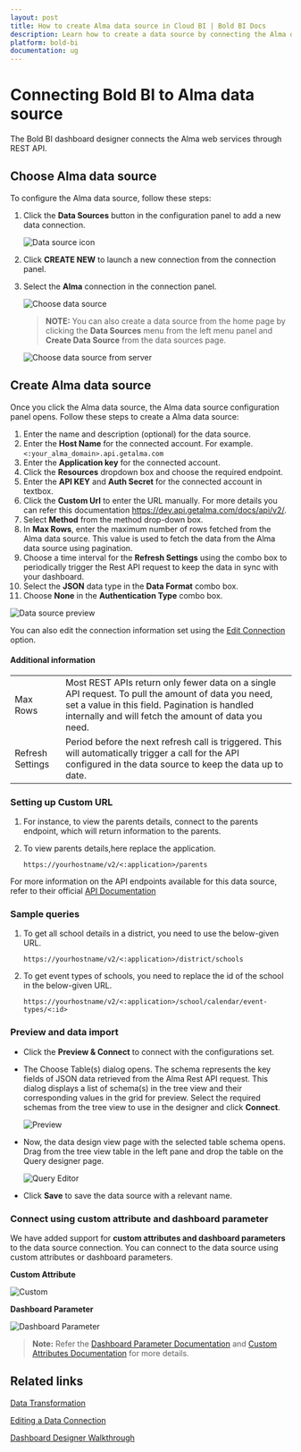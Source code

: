 ```yaml
---
layout: post
title: How to create Alma data source in Cloud BI | Bold BI Docs
description: Learn how to create a data source by connecting the Alma data through its REST API endpoint in Dashboard Designer with the Bold BI Cloud application.
platform: bold-bi
documentation: ug
---
```


# Connecting Bold BI to Alma data source
The Bold BI dashboard designer connects the Alma web services through REST API.

## Choose Alma data source

To configure the Alma data source, follow these steps:
1. Click the **Data Sources** button in the configuration panel to add a new data connection.

   ![Data source icon](/static/assets/working-with-datasource/data-connectors/images/common/DataSourcesIcon.png)
   
2. Click **CREATE NEW** to launch a new connection from the connection panel.
3. Select the **Alma** connection in the connection panel.

   ![Choose data source](/static/assets/working-with-datasource/data-connectors/images/Alma/Almapng.png)

   > **NOTE:** You can also create a data source from the home page by clicking the **Data Sources** menu from the left menu panel and **Create Data Source** from the data sources page.

   ![Choose data source from server](/static/assets/working-with-datasource/data-connectors/images/Alma/AlmaDS_server.png)

## Create Alma data source
Once you click the Alma data source, the Alma data source configuration panel opens. Follow these steps to create a Alma data source:
1.  Enter the name and description (optional) for the data source.
2.  Enter the **Host Name** for the connected account. For example. `<:your_alma_domain>.api.getalma.com`
3.  Enter the **Application key** for the connected account.
4.  Click the **Resources** dropdown box and choose the required endpoint.
5.  Enter the **API KEY** and **Auth Secret** for the connected account in textbox.
6.  Click the **Custom Url** to enter the URL manually. For more details you  can refer this documentation https://dev.api.getalma.com/docs/api/v2/.
7.  Select **Method** from the method drop-down box.
8.  In **Max Rows**, enter the maximum number of rows fetched from the Alma data source. This value is used to fetch the data from the Alma data source using pagination.
9.  Choose a time interval for the **Refresh Settings** using the combo box to periodically trigger the Rest API request to keep the data in sync with your dashboard.
10. Select the **JSON** data type in the **Data Format** combo box.
11. Choose **None** in the **Authentication Type** combo box.  

 ![Data source preview](/static/assets/working-with-datasource/data-connectors/images/Alma/AlmaDS.png)  

You can also edit the connection information set using the  [Edit Connection](/working-with-data-sources/editing-a-data-connection/) option.

#### Additional information
<table width="600">
<tr>
<td>
Max Rows
</td>
<td>
Most REST APIs return only fewer data on a single API request. To pull the amount of data you need, set a value in this field.  
Pagination is handled internally and will fetch the amount of data you need.
</td>
</tr>
<tr>
<td>
Refresh Settings
</td>
<td>
Period before the next refresh call is triggered. This will automatically trigger a call for the API configured in the data source to keep the data up to date.
</td>
</tr>
</table>

### Setting up Custom URL
1. For instance, to view the parents details, connect to the parents endpoint, which will return information to the parents.  
2. To view parents details,here replace the application. 

   `https://yourhostname/v2/<:application>/parents`

For more information on the API endpoints available for this data source, refer to their official [API Documentation](https://dev.api.getalma.com/docs/api/v2/)
   

### Sample queries

1. To get all school details in a district, you need to use the below-given URL.

   `https://yourhostname/v2/<:application>/district/schools`

2. To get event types of schools, you need to replace the id of the school in the below-given URL.

   `https://yourhostname/v2/<:application>/school/calendar/event-types/<:id>`


### Preview and data import
* Click the **Preview & Connect** to connect with the configurations set.
* The Choose Table(s) dialog opens. The schema represents the key fields of JSON data retrieved from the Alma Rest API request. This dialog displays a list of schema(s) in the tree view and their corresponding values in the grid for preview. Select the required schemas from the tree view to use in the designer and click **Connect**.

   ![Preview](/static/assets/working-with-datasource/data-connectors/images/common/Preview.png)

* Now, the data design view page with the selected table schema opens. Drag from the tree view table in the left pane and drop the table on the Query designer page.

   ![Query Editor](/static/assets/working-with-datasource/data-connectors/images/common/QueryEditor.png)

* Click **Save** to save the data source with a relevant name.

### Connect using custom attribute and dashboard parameter

We have added support for **custom attributes and dashboard parameters** to the data source connection. You can connect to the data source using custom attributes or dashboard parameters.

**Custom Attribute**

![Custom](/static/assets/working-with-datasource/data-connectors/images/Alma/Custom.png)

**Dashboard Parameter**

![Dashboard Parameter](/static/assets/working-with-datasource/data-connectors/images/Alma/Dashboardparameter.png)

>**Note:** Refer the [Dashboard Parameter Documentation](https://help.boldbi.com/working-with-data-sources/dashboard-parameter/) and [Custom Attributes Documentation](https://help.boldbi.com/working-with-data-sources/configuring-custom-attribute/) for more details.

## Related links
[Data Transformation](/working-with-data-sources/data-modeling/joining-table/)

[Editing a Data Connection](/working-with-data-sources/editing-a-data-connection/)   

[Dashboard Designer Walkthrough](/getting-started/creating-dashboard/)

